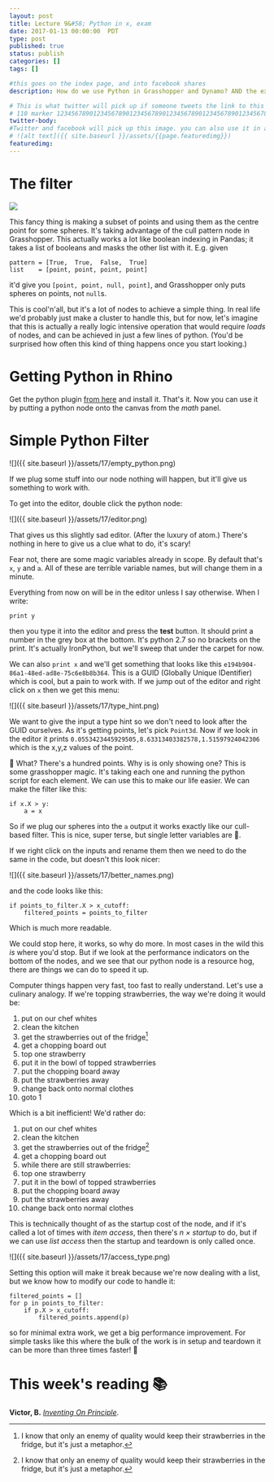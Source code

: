 ```yaml
---
layout: post
title: Lecture 9&#58; Python in x, exam
date: 2017-01-13 00:00:00  PDT
type: post
published: true
status: publish
categories: []
tags: []

#this goes on the index page, and into facebook shares
description: How do we use Python in Grasshopper and Dynamo? AND the exam!

# This is what twitter will pick up if someone tweets the link to this page
# 110 marker 1234567890123456789012345678901234567890123456789012345678901234567890123456789012345678901234567890123456789
twitter-body:
#Twitter and facebook will pick up this image. you can also use it in a post with:
# ![alt text]({{ site.baseurl }}/assets/{{page.featuredimg}})
featuredimg:
---
```


<style>
iframe {
  width: 100%;
  height: 820px;
  border: 0;
}
</style>

# The filter

![](https://media.giphy.com/media/SkQWNwFRLOKCk/giphy.gif)

This fancy thing is making a subset of points and using them as the centre point for some spheres. It's taking advantage of the cull pattern node in Grasshopper. This actually works a lot like boolean indexing in Pandas; it takes a list of booleans and masks the other list with it. E.g. given
```
pattern = [True,  True,  False,  True]
list    = [point, point, point, point]
```

it'd give you `[point, point, null, point]`, and Grasshopper only puts spheres on points, not `null`s.

This is cool'n'all, but it's a lot of nodes to achieve a simple thing. In real life we'd probably just make a cluster to handle this, but for now, let's imagine that this is actually a really logic intensive operation that would require _loads_ of nodes, and can be achieved in just a few lines of python. (You'd be surprised how often this kind of thing happens once you start looking.)

# Getting Python in Rhino

Get the python plugin [from here](http://www.food4rhino.com/app/ghpython) and install it. That's it. Now you can use it by putting a python node onto the canvas from the _math_ panel.

# Simple Python Filter

![]({{ site.baseurl }}/assets/17/empty_python.png)

If we plug some stuff into our node nothing will happen, but it'll give us something to work with.

To get into the editor, double click the python node:

![]({{ site.baseurl }}/assets/17/editor.png)

That gives us this slightly sad editor. (After the luxury of atom.) There's nothing in here to give us a clue what to do, it's scary!

Fear not, there are some magic variables already in scope. By default that's `x`, `y` and `a`. All of these are terrible variable names, but will change them in a minute.

Everything from now on will be in the editor unless I say otherwise. When I write:
```
print y
```
then you type it into the editor and press the **test** button. It should print a number in the grey box at the bottom. It's python 2.7 so no brackets on the print. It's actually IronPython, but we'll sweep that under the carpet for now.

We can also `print x` and we'll get something that looks like this `e194b904-86a1-48ed-ad8e-75c6e8b8b364`. This is a GUID (Globally Unique IDentifier) which is cool, but a pain to work with. If we jump out of the editor and right click on `x` then we get this menu:

![]({{ site.baseurl }}/assets/17/type_hint.png)

We want to give the input a type hint so we don't need to look after the GUID ourselves. As it's getting points, let's pick `Point3d`. Now if we look in the editor it prints `0.0553423445929505,8.63313403382578,1.51597924042306` which is the x,y,z values of the point.

:blowfish: What? There's a hundred points. Why is is only showing one? This is some grasshopper magic. It's taking each one and running the python script for each element. We can use this to make our life easier. We can make the filter like this:

```
if x.X > y:
    a = x
```
So if we plug our spheres into the `a` output it works exactly like our cull-based filter. This is nice, super terse, but single letter variables are :poop:.

If we right click on the inputs and rename them then we need to do the same in the code, but doesn't this look nicer:

![]({{ site.baseurl }}/assets/17/better_names.png)

and the code looks like this:
```
if points_to_filter.X > x_cutoff:
    filtered_points = points_to_filter
```
Which is much more readable.

We could stop here, it works, so why do more. In most cases in the wild this _is_ where you'd stop. But if we look at the performance indicators on the bottom of the nodes, and we see that our python node is a resource hog, there are things we can do to speed it up.

Computer things happen very fast, too fast to really understand. Let's use a culinary analogy. If we're topping strawberries, the way we're doing it would be:

1. put on our chef whites
1. clean the kitchen
1. get the strawberries out of the fridge[^1]
1. get a chopping board out
2. top one strawberry
3. put it in the bowl of topped strawberries
4. put the chopping board away
5. put the strawberries away
6. change back onto normal clothes
7. goto 1

Which is a bit inefficient! We'd rather do:

1. put on our chef whites
1. clean the kitchen
1. get the strawberries out of the fridge[^1]
1. get a chopping board out
2. while there are still strawberries:
  2. top one strawberry
  3. put it in the bowl of topped strawberries
4. put the chopping board away
5. put the strawberries away
6. change back onto normal clothes

This is technically thought of as the startup cost of the node, and if it's called a lot of times with _item access_, then there's _n × startup_ to do, but if we can use _list access_ then the startup and teardown is only called once.

![]({{ site.baseurl }}/assets/17/access_type.png)

Setting this option will make it break because we're now dealing with a list, but we know how to modify our code to handle it:
```
filtered_points = []
for p in points_to_filter:
    if p.X > x_cutoff:
        filtered_points.append(p)
```
so for minimal extra work, we get a big performance improvement. For simple tasks like this where the bulk of the work is in setup and teardown it can be more than three times faster! :racehorse:


[^1]: I know that only an enemy of quality would keep their strawberries in the fridge, but it's just a metaphor.

# This week's reading :books:

**Victor, B.** [_Inventing On Principle_](http://worrydream.com/InventingOnPrinciple).
